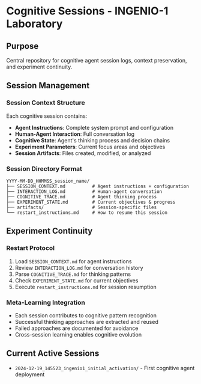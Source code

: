 # Cognitive Sessions - INGENIO-1 Laboratory

## Purpose
Central repository for cognitive agent session logs, context preservation, and experiment continuity.

## Session Management

### Session Context Structure
Each cognitive session contains:
- **Agent Instructions**: Complete system prompt and configuration
- **Human-Agent Interaction**: Full conversation log
- **Cognitive State**: Agent's thinking process and decision chains
- **Experiment Parameters**: Current focus areas and objectives
- **Session Artifacts**: Files created, modified, or analyzed

### Session Directory Format
```
YYYY-MM-DD_HHMMSS_session_name/
├── SESSION_CONTEXT.md          # Agent instructions + configuration
├── INTERACTION_LOG.md          # Human-agent conversation
├── COGNITIVE_TRACE.md          # Agent thinking process
├── EXPERIMENT_STATE.md         # Current objectives & progress
├── artifacts/                  # Session-specific files
└── restart_instructions.md     # How to resume this session
```

## Experiment Continuity

### Restart Protocol
1. Load `SESSION_CONTEXT.md` for agent instructions
2. Review `INTERACTION_LOG.md` for conversation history
3. Parse `COGNITIVE_TRACE.md` for thinking patterns
4. Check `EXPERIMENT_STATE.md` for current objectives
5. Execute `restart_instructions.md` for session resumption

### Meta-Learning Integration
- Each session contributes to cognitive pattern recognition
- Successful thinking approaches are extracted and reused
- Failed approaches are documented for avoidance
- Cross-session learning enables cognitive evolution

## Current Active Sessions
- `2024-12-19_145523_ingenio1_initial_activation/` - First cognitive agent deployment